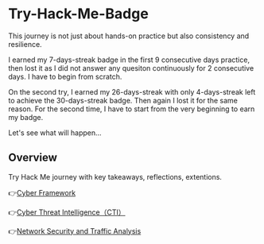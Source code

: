 # Try-Hack-Me-Badge

This journey is not just about hands-on practice but also consistency and resilience.

I earned my 7-days-streak badge in the first 9 consecutive days practice, then lost it as I did not answer any quesiton continuously for 2 consecutive days.
I have to begin from scratch.

On the second try, I earned my 26-days-streak with only 4-days-streak left to achieve the 30-days-streak badge. Then again I lost it for the same reason.
For the second time, I have to start from the very beginning to earn my badge.

Let's see what will happen...

## Overview
Try Hack Me journey with key takeaways, reflections, extentions.  

👉[Cyber Framework](https://github.com/ddweiqian/Try-Hack-Me-Badge/tree/main/Cyber%20Framework)

👉[Cyber Threat Intelligence（CTI）](https://github.com/ddweiqian/Try-Hack-Me-Badge/tree/main/CTI)

👉[Network Security and Traffic Analysis](https://github.com/ddweiqian/Try-Hack-Me-Badge/tree/main/Network%20Security%20and%20Traffic%20Analysis)

